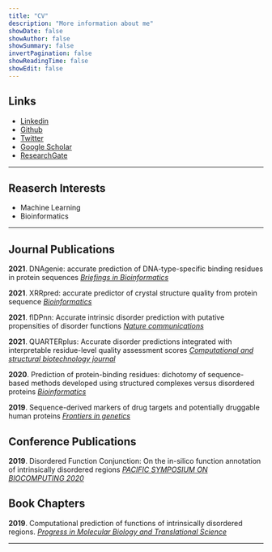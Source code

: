 ```yaml
---
title: "CV"
description: "More information about me"
showDate: false
showAuthor: false
showSummary: false
invertPagination: false
showReadingTime: false
showEdit: false
---
```

## Links

- [Linkedin](https://www.linkedin.com/in/sina-ghadermarzi/)
- [Github](https://github.com/sinaghadermarzi)
- [Twitter](https://twitter.com/GhadermarziSina)
- [Google Scholar](https://scholar.google.com/citations?user=AcpzHc8AAAAJ&hl=en)
- [ResearchGate](https://www.researchgate.net/profile/Sina-Ghadermarzi-2)

---
## Reaserch Interests
- Machine Learning 
- Bioinformatics

---
## Journal Publications 

**2021**.  DNAgenie: accurate prediction of DNA-type-specific binding residues in protein sequences
  [_Briefings in Bioinformatics_](https://doi.org/10.1093/bib/bbab336)

**2021**.  XRRpred: accurate predictor of crystal structure quality from protein sequence
  [_Bioinformatics_](https://doi.org/10.1093/bioinformatics/btab509)

**2021**.  flDPnn: Accurate intrinsic disorder prediction with putative propensities of disorder functions
  [_Nature communications_](https://doi.org/10.1038/s41467-021-24773-7)

**2021**.  QUARTERplus: Accurate disorder predictions integrated with interpretable residue-level quality assessment scores
  [_Computational and structural biotechnology journal_](https://doi.org/10.1016/j.csbj.2021.04.066)

**2020**.  Prediction of protein-binding residues: dichotomy of sequence-based methods developed using structured complexes versus disordered proteins
  [_Bioinformatics_](https://doi.org/10.1093/bioinformatics/btaa573)

**2019**.  Sequence-derived markers of drug targets and potentially druggable human proteins
  [_Frontiers in genetics_](https://doi.org/10.3389/fgene.2019.01075)


## Conference Publications
**2019**.  Disordered Function Conjunction: On the in-silico function annotation of intrinsically disordered regions
  [_PACIFIC SYMPOSIUM ON BIOCOMPUTING 2020_](https://doi.org/10.1142/9789811215636_0016)


## Book Chapters
**2019**.  Computational prediction of functions of intrinsically disordered regions. 
  [_Progress in Molecular Biology and Translational Science_](https://doi.org/10.1016/bs.pmbts.2019.04.006)



---

